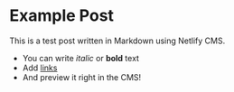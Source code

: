 # Example Post

This is a test post written in Markdown using Netlify CMS.

- You can write *italic* or **bold** text
- Add [links](https://example.com)
- And preview it right in the CMS!
